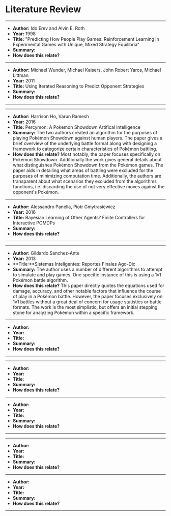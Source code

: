 # Literature Review

* * *

- **Author:** Ido Erev and Alvin E. Roth
- **Year:** 1998 
- **Title:** "Predicting How People Play Games: Reinforcement Learning in Experimental Games with
Unique, Mixed Strategy Equilibria"
- **Summary:**
- **How does this relate?**

* * *

- **Author:** Michael Wunder, Michael Kaisers, John Robert Yaros, Michael Littman
- **Year:** 2011 
- **Title:** Using Iterated Reasoning to Predict Opponent Strategies
- **Summary:** 
- **How does this relate?**

* * *
* * *

- **Author:** Harrison Ho, Varun Ramesh 
- **Year:** 2016 
- **Title:** Percymon: A Pokemon Showdown Artifical Intelligence
- **Summary:** The two authors created an algorithm for the purposes of playing Pokémon Showdown against human players. The paper gives a brief overview of the underlying battle format along with designing a framework to categorize certain characteristics of Pokémon battling. 
- **How does this relate?** Most notably, the paper focuses specifically on Pokémon Showdown. Additionally the work gives general details about what distinguishes Pokémon Showdown from the Pokémon games. The paper aids in detailing what areas of battling were excluded for the purposes of minimizing computation time. Additionally, the authors are transparent about what scenarios they excluded from the algorithms functions, i.e. discarding the use of not very effective moves against the opponent's Pokémon. 

* * *

- **Author:** Alessandro Panella, Piotr Gmytrasiewicz 
- **Year:** 2016
- **Title:** Bayesian Learning of Other Agents? Finite Controllers for Interactive POMDPs
- **Summary:**
- **How does this relate?**

* * *
* * *

- **Author:** Gildardo Sanchez-Ante
- **Year:** 2013 
- **Title:**Sistemas Inteligentes: Reportes Finales Ago-Dic
- **Summary:** The author uses a number of different algorithms to attempt to simulate and play games. One specific instance of this is using a 1v1 Pokémon battle algorithm. 
- **How does this relate?** This paper directly quotes the equations used for damage, accuracy, and other notable factors that influence the course of play in a Pokémon battle. However, the paper focuses exclusively on 1v1 battles without a great deal of concern for usage statistics or battle formats. The work is the most simplistic, but offers an initial stepping stone for analyzing Pokémon within a specific framework. 

* * *

- **Author:**
- **Year:**
- **Title:**
- **Summary:**
- **How does this relate?**

* * *
* * *

- **Author:**
- **Year:**
- **Title:**
- **Summary:**
- **How does this relate?**

* * *

- **Author:**
- **Year:**
- **Title:**
- **Summary:**
- **How does this relate?**

* * *
* * *

- **Author:**
- **Year:**
- **Title:**
- **Summary:**
- **How does this relate?**

* * *

- **Author:**
- **Year:**
- **Title:**
- **Summary:**
- **How does this relate?**

* * *